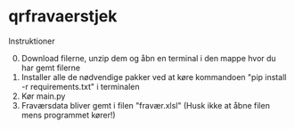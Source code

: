 # qrfravaerstjek

Instruktioner

0. Download filerne, unzip dem og åbn en terminal i den mappe hvor du har gemt filerne
1. Installer alle de nødvendige pakker ved at køre kommandoen "pip install -r requirements.txt" i terminalen
2. Kør main.py
3. Fraværsdata bliver gemt i filen "fravær.xlsl" (Husk ikke at åbne filen mens programmet kører!)
